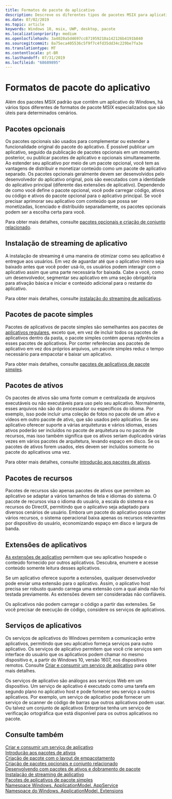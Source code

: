 ```yaml
---
title: Formatos de pacote do aplicativo
description: Descreve os diferentes tipos de pacotes MSIX para aplicativos do Windows.
ms.date: 07/02/2019
ms.topic: article
keywords: Windows 10, msix, UWP, desktop, pacote
ms.localizationpriority: medium
ms.openlocfilehash: 3a4020a5d4697cc871959210a142126b4191b840
ms.sourcegitcommit: 8a75eca405536c5f9f7c4fd35dd34c229be7fa3e
ms.translationtype: MT
ms.contentlocale: pt-BR
ms.lasthandoff: 07/31/2019
ms.locfileid: "68689895"
---
```

# <a name="app-package-formats"></a>Formatos de pacote do aplicativo

Além dos pacotes MSIX padrão que contêm um aplicativo do Windows, há vários tipos diferentes de formatos de pacote MSIX especializados que são úteis para determinados cenários.

## <a name="optional-packages"></a>Pacotes opcionais

Os pacotes opcionais são usados para complementar ou estender a funcionalidade original do pacote do aplicativo. É possível publicar um aplicativo, seguido da publicação de pacotes opcionais em um momento posterior, ou publicar pacotes de aplicativo e opcionais simultaneamente. Ao estender seu aplicativo por meio de um pacote opcional, você tem as vantagens de distribuir e monetizar conteúdo como um pacote de aplicativo separado. Os pacotes opcionais geralmente devem ser desenvolvidos pelo desenvolvedor do aplicativo original, pois são executados com a identidade do aplicativo principal (diferente das extensões de aplicativo). Dependendo de como você define o pacote opcional, você pode carregar código, ativos ou código e ativos do pacote opcional para o aplicativo principal. Se você precisar aprimorar seu aplicativo com conteúdo que possa ser monetizadas, licenciado e distribuído separadamente, os pacotes opcionais podem ser a escolha certa para você. 

Para obter mais detalhes, consulte [pacotes opcionais e criação de conjunto relacionado](optional-packages.md).

## <a name="app-streaming-install"></a>Instalação de streaming de aplicativo

A instalação de streaming é uma maneira de otimizar como seu aplicativo é entregue aos usuários. Em vez de aguardar até que o aplicativo inteiro seja baixado antes que você poder usá-lo, os usuários podem interagir com o aplicativo assim que uma parte necessária for baixada. Cabe a você, como um desenvolvedor, segmentar seu aplicativo em uma seção obrigatória para ativação básica e iniciar e conteúdo adicional para o restante do aplicativo. 

Para obter mais detalhes, consulte [instalação do streaming de aplicativos](streaming-install.md).

## <a name="flat-bundle-packages"></a>Pacotes de pacote simples

Pacotes de aplicativos de pacote simples são semelhantes aos pacotes de [aplicativos regulares](packaging-uwp-apps.md#types-of-app-packages), exceto que, em vez de incluir todos os pacotes de aplicativos dentro da pasta, o pacote simples contém apenas *referências* a esses pacotes de aplicativos. Por conter referências aos pacotes de aplicativo em vez dos próprios arquivos, um pacote simples reduz o tempo necessário para empacotar e baixar um aplicativo.

Para obter mais detalhes, consulte [pacotes de aplicativos de pacote simples](flat-bundles.md).

## <a name="asset-packages"></a>Pacotes de ativos

Os pacotes de ativos são uma fonte comum e centralizada de arquivos executáveis ou não executáveis para uso pelo seu aplicativo. Normalmente, esses arquivos não são do processador ou específicos do idioma. Por exemplo, isso pode incluir uma coleção de fotos no pacote de um ativo e vídeos em outro pacote de ativo, que são usados pelo aplicativo. Se seu aplicativo oferecer suporte a várias arquiteturas e vários idiomas, esses ativos poderão ser incluídos no pacote de arquitetura ou no pacote de recursos, mas isso também significa que os ativos seriam duplicados várias vezes em vários pacotes de arquitetura, levando espaço em disco. Se os pacotes de ativos forem usados, eles devem ser incluídos somente no pacote do aplicativos uma vez. 

Para obter mais detalhes, consulte [introdução aos pacotes de ativos](asset-packages.md).

## <a name="resource-packages"></a>Pacotes de recursos

Pacotes de recursos são apenas pacotes de ativos que permitem ao aplicativo se adaptar a vários tamanhos de tela e idiomas do sistema. O pacote de recursos visa o idioma do usuário, a escala do sistema e os recursos do DirectX, permitindo que o aplicativo seja adaptado para diversos cenários de usuário. Embora um pacote do aplicativo possa conter vários recursos, o sistema operacional baixa apenas os recursos relevantes por dispositivo do usuário, economizando espaço em disco e largura de banda.

## <a name="app-extensions"></a>Extensões de aplicativos

[As extensões de aplicativo](https://docs.microsoft.com/uwp/api/windows.applicationmodel.appextensions) permitem que seu aplicativo hospede o conteúdo fornecido por outros aplicativos. Descubra, enumere e acesse conteúdo somente leitura desses aplicativos.

Se um aplicativo oferece suporte a extensões, qualquer desenvolvedor pode enviar uma extensão para o aplicativo. Assim, o aplicativo host precisa ser robusto quando carrega uma extensão com a qual ainda não foi testada previamente. As extensões devem ser consideradas não confiáveis.

Os aplicativos não podem carregar o código a partir das extensões. Se você precisar de execução de código, considere os serviços de aplicativos.

## <a name="app-services"></a>Serviços de aplicativos

Os serviços de aplicativos do Windows permitem a comunicação entre aplicativos, permitindo que seu aplicativo forneça serviços para outro aplicativo. Os serviços de aplicativo permitem que você crie serviços sem interface do usuário que os aplicativos podem chamar no mesmo dispositivo e, a partir do Windows 10, versão 1607, nos dispositivos remotos. Consulte [Criar e consumir um serviço de aplicativo](https://docs.microsoft.com/windows/uwp/launch-resume/how-to-create-and-consume-an-app-service) para obter mais detalhes.

Os serviços de aplicativo são análogos aos serviços Web em um dispositivo. Um serviço de aplicativo é executado como uma tarefa em segundo plano no aplicativo host e pode fornecer seu serviço a outros aplicativos. Por exemplo, um serviço de aplicativo pode fornecer um serviço de scanner de código de barras que outros aplicativos podem usar. Ou talvez um conjunto de aplicativos Enterprise tenha um serviço de verificação ortográfica que está disponível para os outros aplicativos no pacote.

## <a name="see-also"></a>Consulte também

[Criar e consumir um serviço de aplicativo](https://docs.microsoft.com/windows/uwp/launch-resume/how-to-create-and-consume-an-app-service)  
[Introdução aos pacotes de ativos](asset-packages.md)  
[Criação de pacote com o layout de empacotamento](packaging-layout.md)  
[Criação de pacotes opcionais e conjunto relacionado](optional-packages.md)  
[Desenvolvendo com pacotes de ativos e dobramento de pacote](package-folding.md)  
[Instalação de streaming de aplicativo](streaming-install.md)  
[Pacotes de aplicativos de pacote simples](flat-bundles.md)  
[Namespace Windows. ApplicationModel. AppService](https://docs.microsoft.com/uwp/api/Windows.ApplicationModel.AppService)  
[Namespace do Windows. ApplicationModel. Extensions](https://docs.microsoft.com/uwp/api/windows.applicationmodel.appextensions)  
